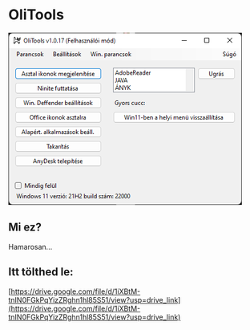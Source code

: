 # OliTools

![OliTools](images/olitools_main.png)

## Mi ez?

Hamarosan...

## Itt tölthed le:
[https://drive.google.com/file/d/1iXBtM-tnIN0FGkPqYizZRghn1hl85S51/view?usp=drive_link](https://drive.google.com/file/d/1iXBtM-tnIN0FGkPqYizZRghn1hl85S51/view?usp=drive_link)

